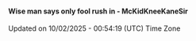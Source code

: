 #### Wise man says only fool rush in - McKidKneeKaneSir
Updated on 10/02/2025 - 00:54:19 (UTC) Time Zone
